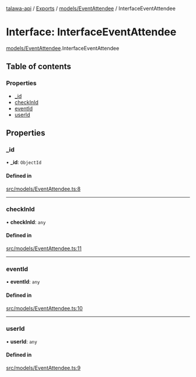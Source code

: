 [talawa-api](../README.md) / [Exports](../modules.md) / [models/EventAttendee](../modules/models_EventAttendee.md) / InterfaceEventAttendee

# Interface: InterfaceEventAttendee

[models/EventAttendee](../modules/models_EventAttendee.md).InterfaceEventAttendee

## Table of contents

### Properties

- [\_id](models_EventAttendee.InterfaceEventAttendee.md#_id)
- [checkInId](models_EventAttendee.InterfaceEventAttendee.md#checkinid)
- [eventId](models_EventAttendee.InterfaceEventAttendee.md#eventid)
- [userId](models_EventAttendee.InterfaceEventAttendee.md#userid)

## Properties

### \_id

• **\_id**: `ObjectId`

#### Defined in

[src/models/EventAttendee.ts:8](https://github.com/PalisadoesFoundation/talawa-api/blob/e69119f/src/models/EventAttendee.ts#L8)

___

### checkInId

• **checkInId**: `any`

#### Defined in

[src/models/EventAttendee.ts:11](https://github.com/PalisadoesFoundation/talawa-api/blob/e69119f/src/models/EventAttendee.ts#L11)

___

### eventId

• **eventId**: `any`

#### Defined in

[src/models/EventAttendee.ts:10](https://github.com/PalisadoesFoundation/talawa-api/blob/e69119f/src/models/EventAttendee.ts#L10)

___

### userId

• **userId**: `any`

#### Defined in

[src/models/EventAttendee.ts:9](https://github.com/PalisadoesFoundation/talawa-api/blob/e69119f/src/models/EventAttendee.ts#L9)
